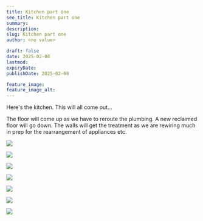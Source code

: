 ```yaml
---
title: Kitchen part one
seo_title: Kitchen part one
summary:
description:
slug: Kitchen part one
author: <no value>

draft: false
date: 2025-02-08
lastmod:
expiryDate:
publishDate: 2025-02-08

feature_image:
feature_image_alt:
---
```

Here's the kitchen. This will all come out...

The floor will come up as we have to reroute the plumbing. A new reclaimed floor will go down. The walls will 
get the treatment as we are rewiring much in prep for the rearrangement of appliances etc.

![](/images/8628.jpeg)

![](/images/8629.jpeg)

![](/images/8630.jpeg)

![](/images/8631.jpeg)

![](/images/8632.jpeg)

![](/images/8633.jpeg)

![](/images/8634.jpeg)

